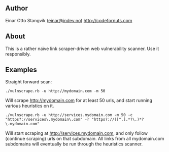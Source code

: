 ## Author

Einar Otto Stangvik (einar@indev.no)
http://codefornuts.com

## About

This is a rather naïve link scraper-driven web vulnerability scanner. Use it responsibly.

## Examples

Straight forward scan:

    ./vulnscrape.rb -u http://mydomain.com -m 50

Will scrape http://mydomain.com for at least 50 urls, and start running various heuristics on it.

    ./vulnscrape.rb -u http://services.mydomain.com -m 50 -c "https?://services\.mydomain\.com" -r "https?://([^.].*?\.)*?\.mydomain.com"

Will start scraping at http://services.mydomain.com, and only follow (continue scraping) urls on that subdomain. All links from
all mydomain.com subdomains will eventually be run through the heuristics scanner.	
